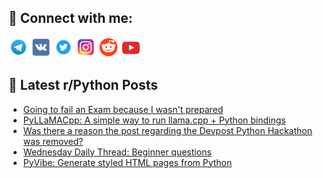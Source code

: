## 🔎 Connect with me:
[<img src="https://github.com/bullbesh/bullbesh/blob/main/images/Telegram.png" width="32" height="32" />](https://t.me/bullbesh)
[<img src="https://github.com/bullbesh/bullbesh/blob/main/images/VK.png" width="32" height="32" />](https://vk.com/bullbesh)
[<img src="https://github.com/bullbesh/bullbesh/blob/main/images/Twitter.png" width="32" height="32" />](https://twitter.com/bullbesh1)
[<img src="https://github.com/bullbesh/bullbesh/blob/main/images/Instagram.png" width="32" height="32" />](https://www.instagram.com/bullbesh)
[<img src="https://github.com/bullbesh/bullbesh/blob/main/images/Reddit.png" width="32" height="32" />](https://www.reddit.com/user/bullbesh)
[<img src="https://github.com/bullbesh/bullbesh/blob/main/images/YouTube.png" width="32" height="32" />](https://www.youtube.com/channel/UCtfjRs6uzgq5mfm8S06WTcg)

## 📕 Latest r/Python Posts
<!-- BLOG-POST-LIST:START -->
- [Going to fail an Exam because I wasn&#39;t prepared](https://www.reddit.com/r/Python/comments/11y6h5r/going_to_fail_an_exam_because_i_wasnt_prepared/)
- [PyLLaMACpp: A simple way to run llama.cpp + Python bindings](https://www.reddit.com/r/Python/comments/11y3q6p/pyllamacpp_a_simple_way_to_run_llamacpp_python/)
- [Was there a reason the post regarding the Devpost Python Hackathon was removed?](https://www.reddit.com/r/Python/comments/11y2nk2/was_there_a_reason_the_post_regarding_the_devpost/)
- [Wednesday Daily Thread: Beginner questions](https://www.reddit.com/r/Python/comments/11xzshx/wednesday_daily_thread_beginner_questions/)
- [PyVibe: Generate styled HTML pages from Python](https://www.reddit.com/r/Python/comments/11xzbyp/pyvibe_generate_styled_html_pages_from_python/)
<!-- BLOG-POST-LIST:END -->
